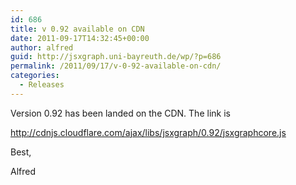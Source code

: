 ```yaml
---
id: 686
title: v 0.92 available on CDN
date: 2011-09-17T14:32:45+00:00
author: alfred
guid: http://jsxgraph.uni-bayreuth.de/wp/?p=686
permalink: /2011/09/17/v-0-92-available-on-cdn/
categories:
  - Releases
---
```

Version 0.92 has been landed on the CDN. The link is

<http://cdnjs.cloudflare.com/ajax/libs/jsxgraph/0.92/jsxgraphcore.js>

Best,
  
Alfred